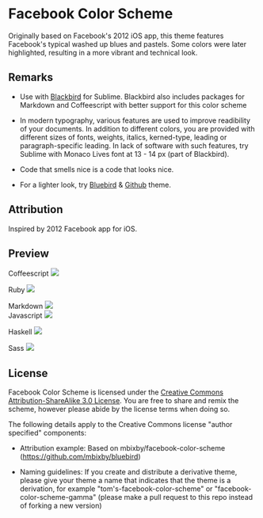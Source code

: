 # Facebook Color Scheme

Originally based on Facebook's 2012 iOS app, this theme features Facebook's typical washed up blues and pastels. Some colors were later highlighted, resulting in a more vibrant and technical look.

## Remarks

* Use with [Blackbird](https://github.com/mbixby/blackbird) for Sublime. Blackbird also includes packages for Markdown and Coffeescript with better support for this color scheme

* In modern typography, various features are used to improve readibility of your documents. In addition to different colors, you are provided with different sizes of fonts, weights, italics, kerned-type, leading or paragraph-specific leading. In lack of software with such features, try Sublime with Monaco Lives font at 13 - 14 px (part of Blackbird).

* Code that smells nice is a code that looks nice.

* For a lighter look, try [Bluebird](https://github.com/mbixby/bluebird) & [Github](https://github.com/mbixby/github-color-scheme) theme.

## Attribution

Inspired by 2012 Facebook app for iOS.

## Preview

Coffeescript
![](https://raw.github.com/mbixby/facebook-color-scheme/master/preview/coffee.png)  

Ruby
![](https://raw.github.com/mbixby/facebook-color-scheme/master/preview/ruby.png)  

Markdown
![](https://raw.github.com/mbixby/facebook-color-scheme/master/preview/md.png)  
Javascript
![](https://raw.github.com/mbixby/facebook-color-scheme/master/preview/javascript.png)  

Haskell
![](https://raw.github.com/mbixby/facebook-color-scheme/master/preview/haskell.png)  

Sass
![](https://raw.github.com/mbixby/facebook-color-scheme/master/preview/sass.png)  

## License

Facebook Color Scheme is licensed under the [Creative Commons Attribution-ShareAlike 3.0 License](http://creativecommons.org/licenses/by-sa/3.0/). You are free to share and remix the scheme, however please abide by the license terms when doing so. 

The following details apply to the Creative Commons license "author specified" components:

* Attribution example: Based on mbixby/facebook-color-scheme (https://github.com/mbixby/bluebird)

* Naming guidelines: If you create and distribute a derivative theme, please give your theme a name that indicates that the theme is a derivation, for example "tom's-facebook-color-scheme" or "facebook-color-scheme-gamma" (please make a pull request to this repo instead of forking a new version)
